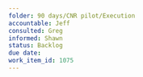 ```yaml
---
folder: 90 days/CNR pilot/Execution
accountable: Jeff
consulted: Greg
informed: Shawn
status: Backlog
due date:
work_item_id: 1075
---
```

